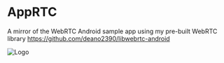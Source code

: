 # AppRTC

A mirror of the WebRTC Android sample app using my pre-built WebRTC library https://github.com/deano2390/libwebrtc-android

![Logo](http://imgur.com/hT7qIuM)
